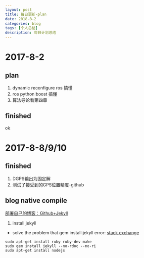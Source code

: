 ```yaml
---
layout: post
title: 每日更新-plan
date: 2018-8-2
categories: blog
tags: [个人总结]
description: 每日计划总结
---
```


# 2017-8-2 
## plan
1. dynamic reconfigure ros 搞懂
2. ros python boost 搞懂
3. 算法导论看第四章

## finished
ok

# 2017-8-8/9/10
## finished

1. DGPS输出为固定解
2. 测试了接受到的GPS位置精度-github

## blog native compile

[部署自己的博客：Github+Jekyll](http://harttle.com/2013/10/18/github-homepage-tutorial.html)

1. install jekyll

- solve the problem that gem install jekyll error:
[stack exchange](https://stackoverflow.com/questions/22460117/error-error-installing-jekyll-error-failed-to-build-gem-native-extension)

```
sudo apt-get install ruby ruby-dev make
sudo gem install jekyll --no-rdoc --no-ri
sudo apt-get install nodejs    
```

